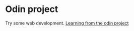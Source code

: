 # Odin project
Try some web development.
[Learning from the odin project](https://www.theodinproject.com)
